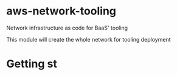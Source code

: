 # aws-network-tooling

Network infrastructure as code for BaaS' tooling

This module will create the whole network for tooling deployment


# Getting st